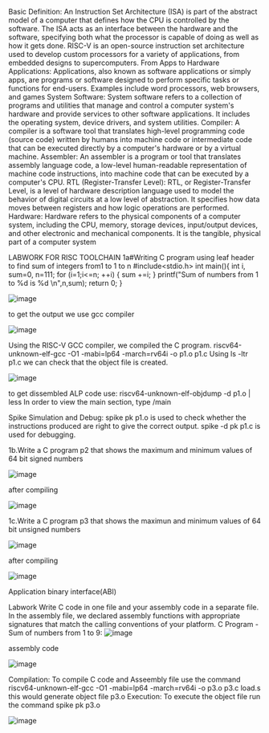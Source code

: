 
Basic Definition: An Instruction Set Architecture (ISA) is part of the abstract model of a computer that defines how the CPU is controlled by the software. The ISA acts as an interface between the hardware and the software, specifying both what the processor is capable of doing as well as how it gets done.
RISC-V is an open-source instruction set architecture used to develop custom processors for a variety of applications, from embedded designs to supercomputers. From Apps to Hardware
Applications: Applications, also known as software applications or simply apps, are programs or software designed to perform specific tasks or functions for end-users. Examples include word processors, web browsers, and games
System Software: System software refers to a collection of programs and utilities that manage and control a computer system's hardware and provide services to other software applications. It includes the operating system, device drivers, and system utilities.
Compiler: A compiler is a software tool that translates high-level programming code (source code) written by humans into machine code or intermediate code that can be executed directly by a computer's hardware or by a virtual machine.
Assembler: An assembler is a program or tool that translates assembly language code, a low-level human-readable representation of machine code instructions, into machine code that can be executed by a computer's CPU.
RTL (Register-Transfer Level): RTL, or Register-Transfer Level, is a level of hardware description language used to model the behavior of digital circuits at a low level of abstraction. It specifies how data moves between registers and how logic operations are performed.
Hardware: Hardware refers to the physical components of a computer system, including the CPU, memory, storage devices, input/output devices, and other electronic and mechanical components. It is the tangible, physical part of a computer system

LABWORK FOR RISC TOOLCHAIN
1a#Writing C program using leaf header to find sum of integers from1 to 1 to n
 #include<stdio.h>
 int main(){
   int i, sum=0, n=111;
   for (i=1;i<=n; ++i) {
   sum +=i;
   }
  printf("Sum of numbers from 1 to %d is %d \n",n,sum);
 return 0;
  }

![image](https://github.com/pavithra7369/asic/assets/143084423/8ea3e3ed-bccb-4517-be05-5d4939c223be)

 to get the output we use gcc compiler
 
 ![image](https://github.com/pavithra7369/asic/assets/143084423/91ac5138-57b9-4b6b-b08a-4c840ae1a881)
 
Using the RISC-V GCC compiler, we compiled the C program. riscv64-unknown-elf-gcc -O1 -mabi=lp64 -march=rv64i -o p1.o p1.c Using ls -ltr p1.c we can check that the object file is created.

![image](https://github.com/pavithra7369/asic/assets/143084423/93da6b2c-c8a3-46e8-8faa-8b6a0f76788a)

to get dissembled ALP code use: riscv64-unknown-elf-objdump -d p1.o | less
In order to view the main section, type /main

Spike Simulation and Debug: spike pk p1.o is used to check whether the instructions produced are right to give the correct output.
spike -d pk p1.c is used for debugging.

1b.Write a C program p2 that shows the maximum and minimum values of 64 bit signed numbers

![image](https://github.com/pavithra7369/asic/assets/143084423/70ea471f-02f6-4412-9b1f-7953d2bac52c)

after compiling

![image](https://github.com/pavithra7369/asic/assets/143084423/675cb8c6-e0f2-4da9-8450-2a62243a167d)

1c.Write a C program p3 that shows the maximun and minimum values of 64 bit unsigned numbers

![image](https://github.com/pavithra7369/asic/assets/143084423/585f71cf-bbfe-4025-b04a-803f9a7ab667)

after compiling

![image](https://github.com/pavithra7369/asic/assets/143084423/ca7c3286-7a23-4de3-b32c-e20328e58f13)


Application binary interface(ABI)


Labwork
Write C code in one file and your assembly code in a separate file. In the assembly file, we declared assembly functions with appropriate signatures that match the calling conventions of your platform.
C Program - Sum of numbers from 1 to 9:
![image](https://github.com/pavithra7369/asic/assets/143084423/ffeb1c5f-fac0-45b2-bf37-2abefc7f3a5f)

assembly code

![image](https://github.com/pavithra7369/asic/assets/143084423/b94e6ba2-d773-4b2b-97ba-545858901e97)

Compilation: To compile C code and Asseembly file use the command
riscv64-unknown-elf-gcc -O1 -mabi=lp64 -march=rv64i -o p3.o p3.c load.s this would generate object file p3.o
Execution: To execute the object file run the command spike pk p3.o

![image](https://github.com/pavithra7369/asic/assets/143084423/a296774b-3f68-4b6c-a2f0-a8cc4f064c02)













